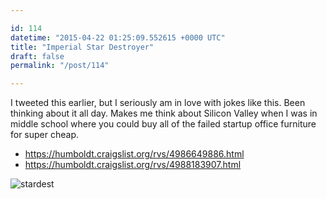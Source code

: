 ```yaml
---

id: 114
datetime: "2015-04-22 01:25:09.552615 +0000 UTC"
title: "Imperial Star Destroyer"
draft: false
permalink: "/post/114"

---
```


I tweeted this earlier, but I seriously am in love with jokes like this. Been thinking about it all day. Makes me think about Silicon Valley when I was in middle school where you could buy all of the failed startup office furniture for super cheap.

 - https://humboldt.craigslist.org/rvs/4986649886.html
 - https://humboldt.craigslist.org/rvs/4988183907.html

![stardest](https://s3.amazonaws.com/f.cl.ly/items/081z3d2u3C2N3y3a0U0a/Screen%!S(MISSING)hot%!-(MISSING)04-16%!a(MISSING)t%!.(MISSING)09%!p(MISSING)ng)
